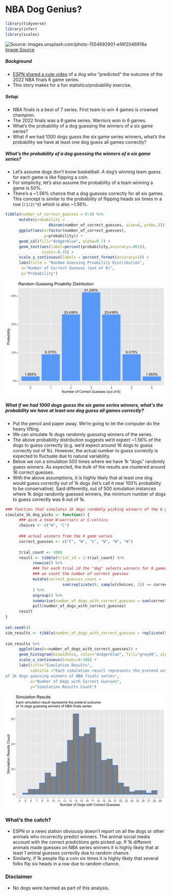 NBA Dog Genius?
================

``` r
library(tidyverse)
library(infer)
library(scales)
```

![Source:
images.unsplash.com/photo-1554692901-e16f2046918a](https://images.unsplash.com/photo-1554692901-e16f2046918a?ixlib=rb-1.2.1&ixid=MnwxMjA3fDB8MHxwaG90by1wYWdlfHx8fGVufDB8fHx8&auto=format&fit=crop&w=300&q=80)  
[Image Source](images.unsplash.com/photo-1554692901-e16f2046918a)

##### Background

  - [ESPN shared a cute
    video](https://www.youtube.com/watch?v=_cQGf5hKM4s) of a dog who
    “predicted” the outcome of the 2022 NBA finals 6 game series.
  - This story makes for a fun statistics/probability exercise.

##### Setup

  - NBA finals is a best of 7 series. First team to win 4 games is
    crowned champion.
  - The 2022 finals was a 6 game series. Warriors won in 6 games.
  - What’s the probability of a dog guessing the winners of a six game
    series?
  - What if we had 1000 dogs guess the six game series winners, what’s
    the probability we have at least one dog guess all games correctly?

##### What’s the probability of a dog guessing the winners of a six game series?

  - Let’s assume dogs don’t know basketball. A dog’s winning team guess
    for each game is like flipping a coin.
  - For simplicity, let’s also assume the probability of a team winning
    a game is 50%.
  - There’s a \~1.56% chance that a dog guesses correctly for all six
    games. This concept is similar to the probability of flipping heads
    six times in a row (`(1/2)^6`) which is also \~1.56%.

<!-- end list -->

``` r
tibble(number_of_correct_guesses = 0:6) %>%
      mutate(probability =  
                   dbinom(number_of_correct_guesses, size=6, prob=.5)) %>%
      ggplot(aes(x=factor(number_of_correct_guesses),
                 y=probability)) +
      geom_col(fill="dodgerblue", alpha=0.7) +
      geom_text(aes(label=percent(probability,accuracy=.001)),
                vjust=-0.35) +
      scale_y_continuous(labels = percent_format(accuracy=1)) +
      labs(title = "Random Guessing Proability Distribution",
       x="Number of Correct Guesses (out of 6)",
       y="Probability")
```

![TRUE](nba_dog_genius_files/figure-gfm/unnamed-chunk-3-1.png)

##### What if we had 1000 dogs guess the six game series winners, what’s the probability we have at least one dog guess all games correctly?

  - Put the pencil and paper away. We’re going to let the computer do
    the heavy lifting.
  - We can simulate 1k dogs randomly guessing winners of the series.
  - The above probability distribution suggests we’d expect \~1.56% of
    the dogs to guess correctly (e.g. we’d expect around 16 dogs to
    guess correctly out of 1k). However, the actual number to guess
    correctly is expected to fluctuate due to natural variability.
  - Below we run a simulation 500 times where we have 1k “dogs” randomly
    guess winners. As expected, the bulk of the results are clustered
    around 16 correct guesses.
  - With the above assumptions, it is highly likely that at least one
    dog would guess correctly out of 1k dogs (let’s call it near 100%
    probability to be conservative). Said differently, out of 500
    simulation instances where 1k dogs randomly guessed winners, the
    minimum number of dogs to guess correctly was 6 out of 1k.

<!-- end list -->

``` r
### function that simulates 1k dogs randomly picking winners of the 6 game series
simulate_1k_dog_picks <- function() {
      ### pick a team W:warriors or C:celtics
      choices <- c("W", "C")

      ### actual winners from the 6 game series
      correct_guesses <- c("C", "W", "C", "W", "W", "W")
      
      trial_count <- 1000
      result <- tibble(trial_id = 1:trial_count) %>%
            rowwise() %>%
            ### for each trial id the "dog" selects winners for 6 games and 
            ### we count the number of correct guesses
            mutate(correct_guesses_count = 
                         sum(replicate(6, sample(choices, 1)) == correct_guesses)
            ) %>%
            ungroup() %>%
            summarise(number_of_dogs_with_correct_guesses = sum(correct_guesses_count==6)) %>%
            pull(number_of_dogs_with_correct_guesses)
      result
}

set.seed(4)
sim_results <- tibble(number_of_dogs_with_correct_guesses = replicate(500, simulate_1k_dog_picks()))

sim_results %>%
      ggplot(aes(x=number_of_dogs_with_correct_guesses)) +
      geom_histogram(binwidth=1, color="dodgerblue", fill="grey40", alpha = 0.7) +
      scale_x_continuous(breaks=0:100) +
      labs(title="Simulation Results",
           subtitle ="Each simulation result represents the pretend outcome
of 1k dogs guessing winners of NBA finals series",
           x="Number of Dogs with Correct Guesses",
           y="Simulation Results Count")
```

![TRUE](nba_dog_genius_files/figure-gfm/unnamed-chunk-4-1.png)

### What’s the catch?

  - ESPN or a news station obviously doesn’t report on all the dogs or
    other animals who incorrectly predict winners. The animal social
    media account with the correct predictions gets picked up. If 1k
    different animals made guesses on NBA series winners it is highly
    likely that at least 1 animal guesses correctly due to random
    chance.
  - Similarly, if 1k people flip a coin six times it is highly likely
    that several folks flip six heads in a row due to random chance.

### Disclaimer

  - No dogs were harmed as part of this analysis.
